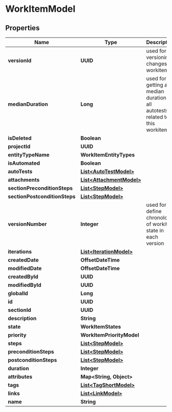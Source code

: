 

# WorkItemModel


## Properties

| Name | Type | Description | Notes |
|------------ | ------------- | ------------- | -------------|
|**versionId** | **UUID** | used for versioning changes in workitem |  |
|**medianDuration** | **Long** | used for getting a median duration of all autotests related to this workitem |  |
|**isDeleted** | **Boolean** |  |  |
|**projectId** | **UUID** |  |  |
|**entityTypeName** | **WorkItemEntityTypes** |  |  |
|**isAutomated** | **Boolean** |  |  |
|**autoTests** | [**List&lt;AutoTestModel&gt;**](AutoTestModel.md) |  |  [optional] |
|**attachments** | [**List&lt;AttachmentModel&gt;**](AttachmentModel.md) |  |  [optional] |
|**sectionPreconditionSteps** | [**List&lt;StepModel&gt;**](StepModel.md) |  |  [optional] |
|**sectionPostconditionSteps** | [**List&lt;StepModel&gt;**](StepModel.md) |  |  [optional] |
|**versionNumber** | **Integer** | used for define chronology of workitem state in each version |  |
|**iterations** | [**List&lt;IterationModel&gt;**](IterationModel.md) |  |  [optional] |
|**createdDate** | **OffsetDateTime** |  |  |
|**modifiedDate** | **OffsetDateTime** |  |  [optional] |
|**createdById** | **UUID** |  |  |
|**modifiedById** | **UUID** |  |  [optional] |
|**globalId** | **Long** |  |  |
|**id** | **UUID** |  |  |
|**sectionId** | **UUID** |  |  |
|**description** | **String** |  |  [optional] |
|**state** | **WorkItemStates** |  |  |
|**priority** | **WorkItemPriorityModel** |  |  |
|**steps** | [**List&lt;StepModel&gt;**](StepModel.md) |  |  |
|**preconditionSteps** | [**List&lt;StepModel&gt;**](StepModel.md) |  |  |
|**postconditionSteps** | [**List&lt;StepModel&gt;**](StepModel.md) |  |  |
|**duration** | **Integer** |  |  |
|**attributes** | **Map&lt;String, Object&gt;** |  |  |
|**tags** | [**List&lt;TagShortModel&gt;**](TagShortModel.md) |  |  |
|**links** | [**List&lt;LinkModel&gt;**](LinkModel.md) |  |  |
|**name** | **String** |  |  |



